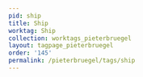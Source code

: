 ```yaml
---
pid: ship
title: Ship
worktag: Ship
collection: worktags_pieterbruegel
layout: tagpage_pieterbruegel
order: '145'
permalink: /pieterbruegel/tags/ship
---
```

